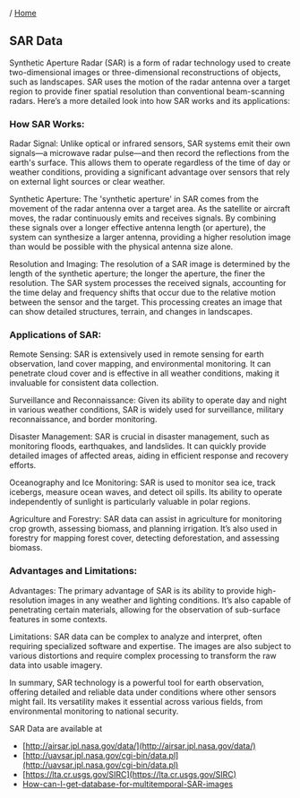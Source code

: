 / [Home](index.md)

## SAR Data

Synthetic Aperture Radar (SAR) is a form of radar technology used to create two-dimensional images or three-dimensional reconstructions of objects, such as landscapes. SAR uses the motion of the radar antenna over a target region to provide finer spatial resolution than conventional beam-scanning radars. Here’s a more detailed look into how SAR works and its applications:

### How SAR Works:
Radar Signal: Unlike optical or infrared sensors, SAR systems emit their own signals—a microwave radar pulse—and then record the reflections from the earth's surface. This allows them to operate regardless of the time of day or weather conditions, providing a significant advantage over sensors that rely on external light sources or clear weather.

Synthetic Aperture: The 'synthetic aperture' in SAR comes from the movement of the radar antenna over a target area. As the satellite or aircraft moves, the radar continuously emits and receives signals. By combining these signals over a longer effective antenna length (or aperture), the system can synthesize a larger antenna, providing a higher resolution image than would be possible with the physical antenna size alone.

Resolution and Imaging: The resolution of a SAR image is determined by the length of the synthetic aperture; the longer the aperture, the finer the resolution. The SAR system processes the received signals, accounting for the time delay and frequency shifts that occur due to the relative motion between the sensor and the target. This processing creates an image that can show detailed structures, terrain, and changes in landscapes.



### Applications of SAR:
Remote Sensing: SAR is extensively used in remote sensing for earth observation, land cover mapping, and environmental monitoring. It can penetrate cloud cover and is effective in all weather conditions, making it invaluable for consistent data collection.

Surveillance and Reconnaissance: Given its ability to operate day and night in various weather conditions, SAR is widely used for surveillance, military reconnaissance, and border monitoring.

Disaster Management: SAR is crucial in disaster management, such as monitoring floods, earthquakes, and landslides. It can quickly provide detailed images of affected areas, aiding in efficient response and recovery efforts.

Oceanography and Ice Monitoring: SAR is used to monitor sea ice, track icebergs, measure ocean waves, and detect oil spills. Its ability to operate independently of sunlight is particularly valuable in polar regions.

Agriculture and Forestry: SAR data can assist in agriculture for monitoring crop growth, assessing biomass, and planning irrigation. It’s also used in forestry for mapping forest cover, detecting deforestation, and assessing biomass.


### Advantages and Limitations:
Advantages: The primary advantage of SAR is its ability to provide high-resolution images in any weather and lighting conditions. It’s also capable of penetrating certain materials, allowing for the observation of sub-surface features in some contexts.

Limitations: SAR data can be complex to analyze and interpret, often requiring specialized software and expertise. The images are also subject to various distortions and require complex processing to transform the raw data into usable imagery.

In summary, SAR technology is a powerful tool for earth observation, offering detailed and reliable data under conditions where other sensors might fail. Its versatility makes it essential across various fields, from environmental monitoring to national security.



SAR Data are available at
* [http://airsar.jpl.nasa.gov/data/](http://airsar.jpl.nasa.gov/data/)
* [http://uavsar.jpl.nasa.gov/cgi-bin/data.pl](http://uavsar.jpl.nasa.gov/cgi-bin/data.pl)
* [https://lta.cr.usgs.gov/SIRC](https://lta.cr.usgs.gov/SIRC)
* [How-can-I-get-database-for-multitemporal-SAR-images](https://www.researchgate.net/post/How-can-I-get-database-for-multitemporal-SAR-images)

